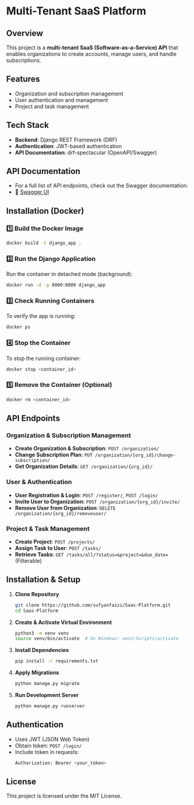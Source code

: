 # Multi-Tenant SaaS Platform

## Overview
This project is a **multi-tenant SaaS (Software-as-a-Service) API** that enables organizations to create accounts, manage users, and handle subscriptions.

## Features
- Organization and subscription management
- User authentication and management
- Project and task management

## Tech Stack
- **Backend**: Django REST Framework (DRF)
- **Authentication**: JWT-based authentication
- **API Documentation**: drf-spectacular (OpenAPI/Swagger)

## API Documentation

- For a full list of API endpoints, check out the Swagger documentation:
- 🔗 [Swagger UI](http://127.0.0.1:8000/api/docs/)

## Installation (Docker)
### 1️⃣ Build the Docker Image
```bash
docker build -t django_app .
```

### 2️⃣ Run the Django Application
Run the container in detached mode (background):
```bash
docker run -d -p 8000:8000 django_app
```

### 3️⃣ Check Running Containers
To verify the app is running:
```bash
docker ps
```

### 4️⃣ Stop the Container
To stop the running container:
```bash
docker stop <container_id>
```

### 5️⃣ Remove the Container (Optional)
```bash
docker rm <container_id>
```


## API Endpoints
### Organization & Subscription Management
- **Create Organization & Subscription**: `POST /organization/`
- **Change Subscription Plan**: `PUT /organization/{org_id}/change-subscription/`
- **Get Organization Details**: `GET /organization/{org_id}/`

### User & Authentication
- **User Registration & Login**: `POST /register/`, `POST /login/`
- **Invite User to Organization**: `POST /organization/{org_id}/invite/`
- **Remove User from Organization**: `DELETE /organization/{org_id}/removeuser/`

### Project & Task Management
- **Create Project**: `POST /projects/`
- **Assign Task to User**: `POST /tasks/`
- **Retrieve Tasks**: `GET /tasks/all/?status=&project=&due_date=` (Filterable)

## Installation & Setup
1. **Clone Repository**
   ```sh
   git clone https://github.com/sufyanfaizi/Saas-Platform.git
   cd Saas-Platform
   ```
2. **Create & Activate Virtual Environment**
   ```sh
   python3 -m venv venv
   source venv/bin/activate  # On Windows: venv\Scripts\activate
   ```
3. **Install Dependencies**
   ```sh
   pip install -r requirements.txt
   ```
4. **Apply Migrations**
   ```sh
   python manage.py migrate
   ```
5. **Run Development Server**
   ```sh
   python manage.py runserver
   ```

## Authentication
- Uses JWT (JSON Web Token)
- Obtain token: `POST /login/`
- Include token in requests:
  ```sh
  Authorization: Bearer <your_token>
  ```

## License
This project is licensed under the MIT License.



